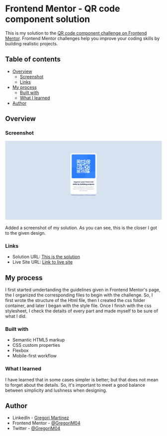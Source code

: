 # Frontend Mentor - QR code component solution

This is my solution to the [QR code component challenge on Frontend Mentor](https://www.frontendmentor.io/challenges/qr-code-component-iux_sIO_H). Frontend Mentor challenges help you improve your coding skills by building realistic projects. 

## Table of contents

- [Overview](#overview)
  - [Screenshot](#screenshot)
  - [Links](#links)
- [My process](#my-process)
  - [Built with](#built-with)
  - [What I learned](#what-i-learned)
- [Author](#author)

## Overview

### Screenshot

![](./images/screenshot.png)

Added a screenshot of my solution. As you can see, this is the closer I got to the given design.

### Links

- Solution URL: [This is the solution](https://github.com/GregoriM04/qr-code-component)
- Live Site URL: [Link to live site](https://gregorim04.github.io/qr-code-component/)


## My process

I first started umdertanding the guidelines given in Frontend Mentor's page, the I organized the corresponding files to begin with the challenge. So, I first wrote the structure of the Html file, then I created the css folder container, and later I began with the style file. Once I finish with the css stylesheet, I check the detaits of every part and made myself to be sure of what I did.

### Built with

- Semantic HTML5 markup
- CSS custom properties
- Flexbox
- Mobile-first workflow

### What I learned

I have learned that in some cases simpler is better; but that does not mean to forget about the details. So, it's important to meet a good balance between simplicity and lushness when designing.


## Author

- LinkedIn - [Gregori Martinez](https://www.linkedin.com/in/gregorim04/)
- Frontend Mentor - [@GregoriM04](https://www.frontendmentor.io/profile/GregoriM04)
- Twitter - [@GregoriM04](https://www.twitter.com/https://twitter.com/GregoriM04)
